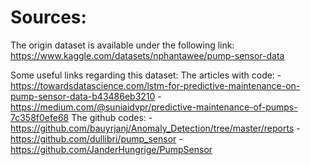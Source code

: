 # Sources:

The origin dataset is available under the following link:
https://www.kaggle.com/datasets/nphantawee/pump-sensor-data

Some useful links regarding this dataset:
The articles with code:
	- https://towardsdatascience.com/lstm-for-predictive-maintenance-on-pump-sensor-data-b43486eb3210 
	- https://medium.com/@suniaidvpr/predictive-maintenance-of-pumps-7c358f0efe68
The github codes:
	- https://github.com/bauyrjanj/Anomaly_Detection/tree/master/reports
	- https://github.com/dullibri/pump_sensor
	- https://github.com/JanderHungrige/PumpSensor